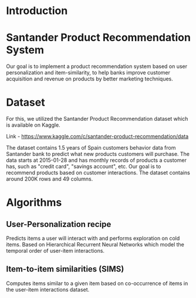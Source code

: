 # Introduction
# Santander Product Recommendation System
Our goal is to implement a product recommendation system based on user personalization and item-similarity, to help banks improve customer acquisition and revenue on products by better marketing techniques.

# Dataset
For this, we utilized the Santander Product Recommendation dataset which is available on Kaggle. 


Link - https://www.kaggle.com/c/santander-product-recommendation/data

The dataset contains 1.5 years of Spain customers behavior data from Santander bank to predict what new products customers will purchase. The data starts at 2015-01-28 and has monthly records of products a customer has, such as "credit card", "savings account", etc. Our goal is to recommend products based on customer interactions. The dataset contains around 200K rows and 49 columns.

# Algorithms
## User-Personalization recipe
Predicts items a user will interact with and performs exploration on cold items. Based on Hierarchical Recurrent Neural Networks which model the temporal order of user-item interactions.
## Item-to-item similarities (SIMS)
Computes items similar to a given item based on co-occurrence of items in the user-item interactions dataset.  

